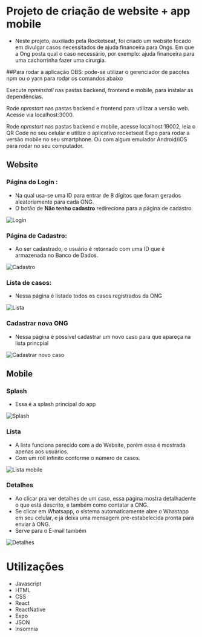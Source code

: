 # Projeto de criação de website + app mobile
- Neste projeto, auxiliado pela Rocketseat, foi criado um website focado em divulgar casos necessitados de ajuda financeira para Ongs. Em que a Ong posta qual o caso necessário, por exemplo: ajuda financeira para uma cachorrinha fazer uma cirurgia.


##Para rodar a aplicação
OBS: pode-se utilizar o gerenciador de pacotes npm ou o yarn para rodar os comandos abaixo

Execute $npm install$ nas pastas backend, frontend e mobile, para instalar as dependências.

Rode $npm start$ nas pastas backend e frontend para utilizar a versão web. Acesse via localhost:3000.

Rode $npm start$ nas pastas backend e mobile, acesse localhost:19002, leia o QR Code no seu celular e utilize o aplicativo rocketseat Expo para rodar a versão mobile no seu smartphone. Ou com algum emulador Android/iOS para rodar no seu computador.

## Website

### Página do Login :
- Na qual usa-se uma ID para entrar de 8 dígitos que foram gerados aleatoriamente para cada ONG.
- O botão de **Não tenho cadastro** redireciona para a página de cadastro.

![Login](https://github.com/BrunoVarg/be-the-hero/blob/master/Login.png)

### Página de Cadastro:
- Ao ser cadastrado, o usuário é retornado com uma ID que é armazenada no Banco de Dados.

![Cadastro](https://github.com/BrunoVarg/be-the-hero/blob/master/Cadastro.png)

### Lista de casos:

- Nessa página é listado todos os casos registrados da ONG

![Lista](https://github.com/BrunoVarg/be-the-hero/blob/master/Lista.png)

### Cadastrar nova ONG
- Nessa página é possível cadastrar um novo caso para que apareça na lista princpial

![Cadastrar novo caso](https://github.com/BrunoVarg/be-the-hero/blob/master/Cadastrar%20novo%20caso.png)


## Mobile

### Splash

- Essa é a splash principal do app

![Splash](https://github.com/BrunoVarg/be-the-hero/blob/master/Splash.png)

### Lista
- A lista funciona parecido com a do Website, porém essa é mostrada apenas aos usuários.
- Com um roll infinito conforme o número de casos.

![Lista mobile](https://github.com/BrunoVarg/be-the-hero/blob/master/Lista%20(1).png)

### Detalhes
- Ao clicar pra ver detalhes de um caso, essa página mostra detalhadente o que está descrito, e também como contatar a ONG.
- Se clicar em Whatsapp, o sistema automaticamente abre o Whastapp em seu celular, e já deixa uma mensagem pré-estabelecida pronta para enviar à ONG.
- Serve para o E-mail também

![Detalhes](https://github.com/BrunoVarg/be-the-hero/blob/master/Detalhes.png)

# Utilizações

- Javascript
- HTML
- CSS
- React
- ReactNative
- Expo
- JSON
- Insomnia
